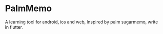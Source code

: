 # PalmMemo

A learning tool for android, ios and web, Inspired by palm sugarmemo, write in flutter. 
